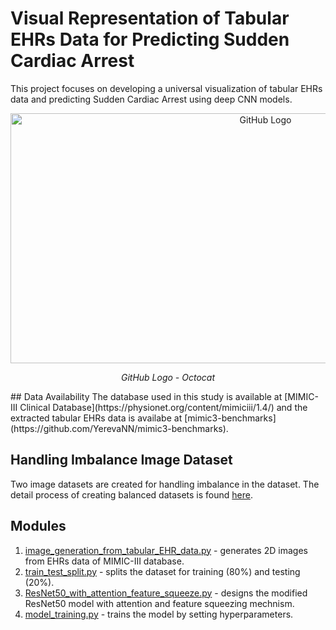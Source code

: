 # Visual Representation of Tabular EHRs Data for Predicting Sudden Cardiac Arrest

This project focuses on developing a universal visualization of tabular EHRs data and predicting Sudden Cardiac Arrest using deep CNN models.

<p align="center">
  <img src="https://github.com/afrin110203/visual_representation_of_Tabular_EHR_for_SCA_prediction/blob/main/img/workflow_diagram.png" alt="GitHub Logo" width="800" height="400">
</p>
<p align="center"><i>GitHub Logo - Octocat</i></p>
## Data Availability
The database used in this study is available at [MIMIC-III Clinical Database](https://physionet.org/content/mimiciii/1.4/) and the extracted tabular EHRs data is availabe at [mimic3-benchmarks](https://github.com/YerevaNN/mimic3-benchmarks). 

## Handling Imbalance Image Dataset
Two image datasets are created for handling imbalance in the dataset. The detail process of creating balanced datasets is found [here](https://github.com/afrin110203/visual_representation_of_Tabular_EHR_for_SCA_prediction/blob/main/img/flowchart_of_image_dataset_creation.png). 
## Modules
1. [image_generation_from_tabular_EHR_data.py](https://github.com/afrin110203/visual_representation_of_Tabular_EHR_for_SCA_prediction/blob/main/src/image_generation_from_tabular_EHR_data.py) - generates 2D images from EHRs data of MIMIC-III database.
2. [train_test_split.py](https://github.com/afrin110203/visual_representation_of_Tabular_EHR_for_SCA_prediction/blob/main/src/train_test_split.py) - splits the dataset for training (80%) and testing (20%).
3. [ResNet50_with_attention_feature_squeeze.py](https://github.com/afrin110203/visual_representation_of_Tabular_EHR_for_SCA_prediction/blob/main/src/ResNet50_with_attention_feature_squeeze.py) - designs the modified ResNet50 model with attention and feature squeezing mechnism.
4. [model_training.py](https://github.com/afrin110203/visual_representation_of_Tabular_EHR_for_SCA_prediction/blob/main/src/model_training.py) - trains the model by setting hyperparameters.


